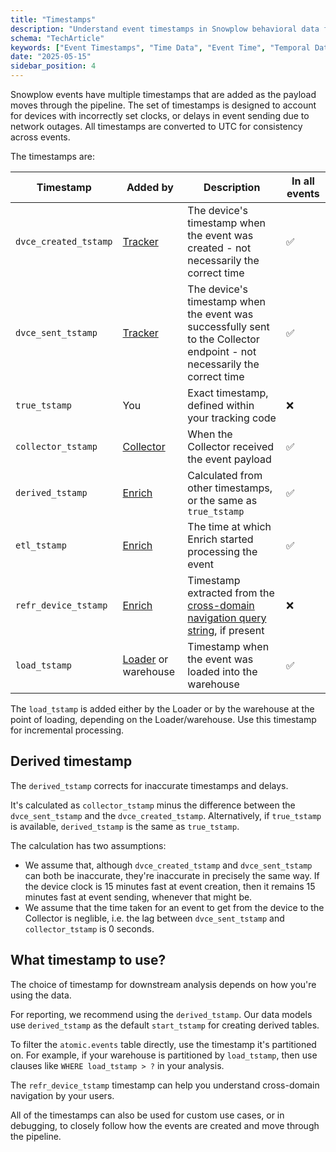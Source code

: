 ```yaml
---
title: "Timestamps"
description: "Understand event timestamps in Snowplow behavioral data for accurate temporal analysis and ordering."
schema: "TechArticle"
keywords: ["Event Timestamps", "Time Data", "Event Time", "Temporal Data", "Time Analytics", "Event Timing"]
date: "2025-05-15"
sidebar_position: 4
---
```


Snowplow events have multiple timestamps that are added as the payload moves through the pipeline. The set of timestamps is designed to account for devices with incorrectly set clocks, or delays in event sending due to network outages. All timestamps are converted to UTC for consistency across events.

The timestamps are:

| Timestamp             | Added by                                                                            | Description                                                                                                                                                            | In all events |
| --------------------- | ----------------------------------------------------------------------------------- | ---------------------------------------------------------------------------------------------------------------------------------------------------------------------- | ------------- |
| `dvce_created_tstamp` | [Tracker](/docs/sources/trackers/index.md)                                          | The device's timestamp when the event was created - not necessarily the correct time                                                                                   | ✅             |
| `dvce_sent_tstamp`    | [Tracker](/docs/sources/trackers/index.md)                                          | The device's timestamp when the event was successfully sent to the Collector endpoint - not necessarily the correct time                                               | ✅             |
| `true_tstamp`         | You                                                                                 | Exact timestamp, defined within your tracking code                                                                                                                     | ❌             |
| `collector_tstamp`    | [Collector](/docs/pipeline/collector/index.md)                                      | When the Collector received the event payload                                                                                                                          | ✅             |
| `derived_tstamp`      | [Enrich](/docs/api-reference/enrichment-components/index.md)                        | Calculated from other timestamps, or the same as `true_tstamp`                                                                                                         | ✅             |
| `etl_tstamp`          | [Enrich](/docs/api-reference/enrichment-components/index.md)                        | The time at which Enrich started processing the event                                                                                                                  | ✅             |
| `refr_device_tstamp`  | [Enrich](/docs/api-reference/enrichment-components/index.md)                        | Timestamp extracted from the [cross-domain navigation query string](/docs/pipeline/enrichments/available-enrichments/cross-navigation-enrichment/index.md), if present | ❌             |
| `load_tstamp`         | [Loader](/docs/destinations/warehouses-lakes/index.md) or warehouse | Timestamp when the event was loaded into the warehouse                                                                                                                 | ✅             |

The `load_tstamp` is added either by the Loader or by the warehouse at the point of loading, depending on the Loader/warehouse. Use this timestamp for incremental processing.

## Derived timestamp

The `derived_tstamp` corrects for inaccurate timestamps and delays.

It's calculated as `collector_tstamp` minus the difference between the `dvce_sent_tstamp` and the `dvce_created_tstamp`. Alternatively, if `true_tstamp` is available, `derived_tstamp` is the same as `true_tstamp`.

The calculation has two assumptions:
* We assume that, although `dvce_created_tstamp` and `dvce_sent_tstamp` can both be inaccurate, they're inaccurate in precisely the same way. If the device clock is 15 minutes fast at event creation, then it remains 15 minutes fast at event sending, whenever that might be.
* We assume that the time taken for an event to get from the device to the Collector is neglible, i.e. the lag between `dvce_sent_tstamp` and `collector_tstamp` is 0 seconds.

## What timestamp to use?

The choice of timestamp for downstream analysis depends on how you're using the data.

For reporting, we recommend using the `derived_tstamp`. Our data models use `derived_tstamp` as the default `start_tstamp` for creating derived tables.

To filter the `atomic.events` table directly, use the timestamp it's partitioned on. For example, if your warehouse is partitioned by `load_tstamp`, then use clauses like `WHERE load_tstamp > ?` in your analysis.

The `refr_device_tstamp` timestamp can help you understand cross-domain navigation by your users.

All of the timestamps can also be used for custom use cases, or in debugging, to closely follow how the events are created and move through the pipeline.
